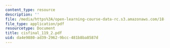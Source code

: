 ```yaml
---
content_type: resource
description: ''
file: /media/https%3A/open-learning-course-data-rc.s3.amazonaws.com/18-996-random-matrix-theory-and-its-applications-spring-2004/da4e9880ad3929629bcc481b8ba8587d_cisfinal_119_2.pdf
file_type: application/pdf
resourcetype: Document
title: cisfinal_119_2.pdf
uid: da4e9880-ad39-2962-9bcc-481b8ba8587d
---
```

